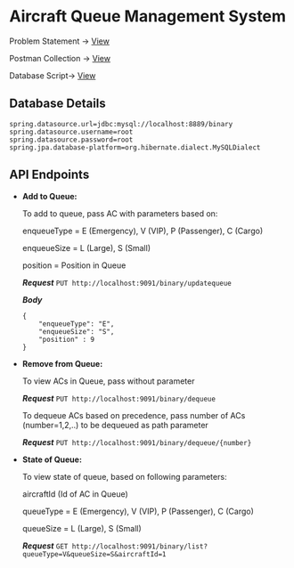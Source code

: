 # Aircraft Queue Management System

Problem Statement -> [View](/resources/Exercise.txt)

Postman Collection -> [View](resources/binarydemo.postman_collection.json)

Database Script-> [View](resources/script.sql)

## Database Details
```
spring.datasource.url=jdbc:mysql://localhost:8889/binary
spring.datasource.username=root
spring.datasource.password=root
spring.jpa.database-platform=org.hibernate.dialect.MySQLDialect
```
## API Endpoints

  - **Add to Queue:**
  
    To add to queue, pass AC with parameters based on:
     
     enqueueType = E (Emergency), V (VIP), P (Passenger), C (Cargo)
     
     enqueueSize = L (Large), S (Small)
     
     position = Position in Queue
   
     **_Request_** `PUT http://localhost:9091/binary/updatequeue`

     **_Body_**
       ```   
       {
           "enqueueType": "E",
           "enqueueSize": "S",
           "position" : 9
       }
      ```
  - **Remove from Queue:**
   
      To view ACs in Queue, pass without parameter

     **_Request_** `PUT http://localhost:9091/binary/dequeue`

      To dequeue ACs based on precedence, pass number of ACs (number=1,2,..) to be dequeued as path parameter

      **_Request_** `PUT http://localhost:9091/binary/dequeue/{number}`
 
   - **State of Queue:**

      To view state of queue, based on following parameters:
      
      aircraftId (Id of AC in Queue)
      
      queueType = E (Emergency), V (VIP), P (Passenger), C (Cargo)
      
      queueSize = L (Large), S (Small)

      **_Request_** `GET http://localhost:9091/binary/list?queueType=V&queueSize=S&aircraftId=1`

